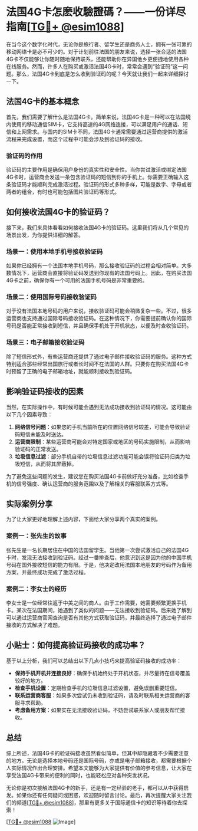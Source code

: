 # 法国4G卡怎麽收驗證碼？——一份详尽指南[[TG💪+ @esim1088](https://t.me/s/esim1088)]

在当今这个数字化时代，无论你是旅行者、留学生还是商务人士，拥有一张可靠的移动网络卡是必不可少的。对于计划前往法国的朋友来说，选择一张合适的法国4G卡不仅能够让你随时随地保持联系，还能帮助你在异国他乡更便捷地使用各种在线服务。然而，许多人在购买或激活法国4G卡时，常常会遇到“验证码”这一问题。那么，法国4G卡到底是怎么收到验证码的呢？今天就让我们一起来详细探讨一下。

## 法国4G卡的基本概念

首先，我们需要了解什么是法国4G卡。简单来说，法国4G卡是一种可以在法国境内使用的移动通信SIM卡，它支持高速的4G网络连接，可以满足用户的通话、短信和上网需求。与国内的SIM卡不同，法国4G卡通常需要通过运营商提供的激活流程来完成设置，而这个过程中可能会涉及到验证码的接收。

### 验证码的作用

验证码的主要作用是确保用户身份的真实性和安全性。当你尝试激活或绑定法国4G卡时，运营商会发送一条包含验证码的短信到你的手机上。你需要正确输入这条验证码才能顺利完成激活过程。验证码的形式多种多样，可能是数字、字母或者两者的组合，有时也可能包括图片验证码等形式。

## 如何接收法国4G卡的验证码？

接下来，我们来具体看看如何接收法国4G卡的验证码。这里我们将从几个常见的场景出发，为你提供详细的解答。

### 场景一：使用本地手机号接收验证码

如果你已经拥有一个法国本地手机号码，那么接收验证码的过程会相对简单。大多数情况下，运营商会直接将验证码发送到你现有的法国号码上。因此，在购买法国4G卡之前，确保你有一个可用的法国手机号码是非常重要的。

### 场景二：使用国际号码接收验证码

对于没有法国本地号码的用户来说，接收验证码可能会稍微复杂一些。不过，很多运营商也支持通过国际号码接收验证码。在这种情况下，你需要提前确认你的国际号码是否能正常接收到短信，并且确保手机处于开机状态，以便及时查收验证码。

### 场景三：电子邮箱接收验证码

除了短信形式外，有些运营商还提供了通过电子邮件接收验证码的服务。这种方式特别适合那些经常出国旅行或者长时间不在法国的人群。只要你在购买法国4G卡时预留了正确的电子邮箱地址，就能顺利接收到验证码。

## 影响验证码接收的因素

当然，在实际操作中，有时候可能会遇到无法成功接收到验证码的情况。这可能由以下几个因素导致：

1. **网络信号问题**：如果您的手机当前所在的位置网络信号较差，可能会导致验证码短信未能及时送达。
2. **运营商限制**：某些运营商可能会对特定国家或地区的号码实施限制，从而影响验证码的正常发送。
3. **垃圾信息过滤**：部分手机自带的垃圾信息过滤功能可能会误将验证码归类为垃圾短信，从而将其屏蔽掉。

为了避免这些问题的发生，建议您在购买法国4G卡前做好充分准备，比如检查手机的信号强度、确认运营商的服务范围以及了解相关的客服联系方式等。

## 实际案例分享

为了让大家更好地理解上述内容，下面给大家分享两个真实的案例。

### 案例一：张先生的故事

张先生是一名长期居住在中国的法国留学生。当他第一次尝试激活自己的法国4G卡时，发现无法接收到验证码。经过一番排查后，他意识到这是因为他的中国手机号码在国外接收短信的能力有限。于是，他决定改用法国本地朋友的号码作为备用方案，并最终成功完成了激活过程。

### 案例二：李女士的经历

李女士是一位经常往返于中美之间的商人。由于工作需要，她需要频繁更换手机卡。某次在法国期间，她遇到了类似的问题——无法接收到验证码。后来她了解到可以通过运营商官网查询是否有其他方式获取验证码，并最终选择了通过电子邮件接收的方式解决了难题。

## 小贴士：如何提高验证码接收的成功率？

基于以上分析，我们可以总结出以下几点小技巧来提高验证码接收的成功率：

- **保持手机开机并连接良好**：确保手机始终处于开机状态，并尽量待在信号覆盖较好的地方。
- **检查手机设置**：定期检查手机的垃圾信息过滤设置，避免误删重要短信。
- **联系运营商客服**：如果多次尝试仍未收到验证码，请及时联系相关运营商的客服寻求帮助。
- **考虑备用方案**：如果实在无法接收验证码，不妨尝试联系家人或朋友帮忙接收。

## 总结

综上所述，法国4G卡的验证码接收虽然看似简单，但其中却隐藏着不少需要注意的地方。无论是选择本地号码还是国际号码，亦或是电子邮箱接收，都需要根据个人实际情况作出合理安排。希望本文能够为大家提供有价值的参考信息，让大家在享受法国4G卡带来的便利的同时，也能轻松应对各种突发状况。

无论你是初次接触法国4G卡的新手，还是有一定经验的老手，都可以从中获得启发。如果你还有任何疑问或困惑，欢迎随时留言讨论。最后，再次提醒大家关注我们的频道[[TG💪+ @esim1088](https://t.me/s/esim1088)]，那里有更多关于国际通信卡的知识等待着你去探索！

[[TG💪+ @esim1088](https://t.me/s/esim1088) ![Image](https://i.postimg.cc/4NQfJmqS/Snipaste-2025-05-13-00-14-12.png)]
